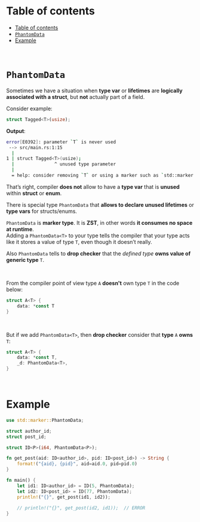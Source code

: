 # Table of contents
<!-- TOC -->
* [Table of contents](#table-of-contents)
* [`PhantomData`](#phantomdata)
* [Example](#example)
<!-- TOC -->

<br>

# `PhantomData`
Sometimes we have a situation when **type var** or **lifetimes** are **logically associated with a struct**, but **not** actually part of a field.<br>

Consider example:
```Rust
struct Tagged<T>(usize);
```

**Output**:
```bash
error[E0392]: parameter `T` is never used
 --> src/main.rs:1:15
  |
1 | struct Tagged<T>(usize);
  |               ^ unused type parameter
  |
  = help: consider removing `T` or using a marker such as `std::marker::PhantomData`
```

That’s right, compiler **does not** allow to have a **type var** that is **unused** within **struct** or **enum**.<br>

There is special type `PhantomData` that **allows to declare unused lifetimes** or **type vars** for structs/enums.<br>

`PhantomData` is **marker type**. It is **ZST**, in other words **it consumes no space at runtime**.<br>
Adding a `PhantomData<T>` to your type tells the compiler that your type acts like it stores a value of type `T`, even though it doesn’t really.<br>

Also `PhantomData` tells to **drop checker** that the _defined type_ **owns value of generic type** `T`.<br>

<br>

From the compiler point of view type `A` **doesn't** own type `T` in the code below:
```rust
struct A<T> {
    data: *const T
}
```

<br>

But if we add `PhantomData<T>`, then **drop checker** consider that **type** `A` **owns** `T`:
```rust
struct A<T> {
    data: *const T,
    _d: PhantomData<T>,
}
```

<br>

# Example
```Rust
use std::marker::PhantomData;

struct author_id;
struct post_id;

struct ID<P>(i64, PhantomData<P>);

fn get_post(aid: ID<author_id>, pid: ID<post_id>) -> String {
    format!("{aid}, {pid}", aid=aid.0, pid=pid.0)
}

fn main() {
    let id1: ID<author_id> = ID(5, PhantomData);
    let id2: ID<post_id> = ID(77, PhantomData);
    println!("{}", get_post(id1, id2));
    
    // println!("{}", get_post(id2, id1));  // ERROR
}
```
